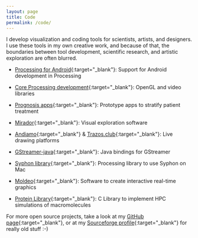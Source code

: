 ```yaml
---
layout: page
title: Code
permalink: /code/
---
```


I develop visualization and coding tools for scientists, artists, and designers. I use these tools in my own creative work, and because of that, the boundaries between tool development, scientific research, and artistic exploration are often blurred. 

* [Processing for Android](http://android.processing.org/){:target="_blank"}: Support for Android development in Processing 

* [Core Processing development](https://github.com/processing/processing){:target="_blank"}: OpenGL and video libraries

* [Prognosis apps](https://play.google.com/store/apps/details?id=org.broadinstitute.ebolacare2){:target="_blank"}: Prototype apps to stratify patient treatment

* [Mirador](https://fathom.info/mirador/){:target="_blank"}: Visual exploration software

* [Andiamo](https://github.com/andiamo/andiamo){:target="_blank"} & [Trazos.club](http://trazos.club/){:target="_blank"}: Live drawing platforms

* [GStreamer-java](https://github.com/gstreamer-java/){:target="_blank"}: Java bindings for GStreamer

* [Syphon library](https://github.com/Syphon/Processing){:target="_blank"}: Processing library to use Syphon on Mac

* [Moldeo](http://moldeo.org/){:target="_blank"}: Software to create interactive real-time graphics

* [Protein Library](http://protlib.uchicago.edu/){:target="_blank"}: C Library to implement HPC simulations of macromolecules

For more open source projects, take a look at my [GitHub page](https://github.com/codeanticode){:target="_blank"}, or at my [Sourceforge profile](https://sourceforge.net/u/acolubri/profile/){:target="_blank"} for really old stuff :-) 
